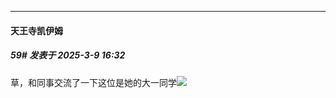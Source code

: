 ﻿
*****

####  天王寺凯伊姆  
##### 59#       发表于 2025-3-9 16:32

草，和同事交流了一下这位是她的大一同学<img src="https://static.saraba1st.com/image/smiley/face2017/068.png" referrerpolicy="no-referrer">

